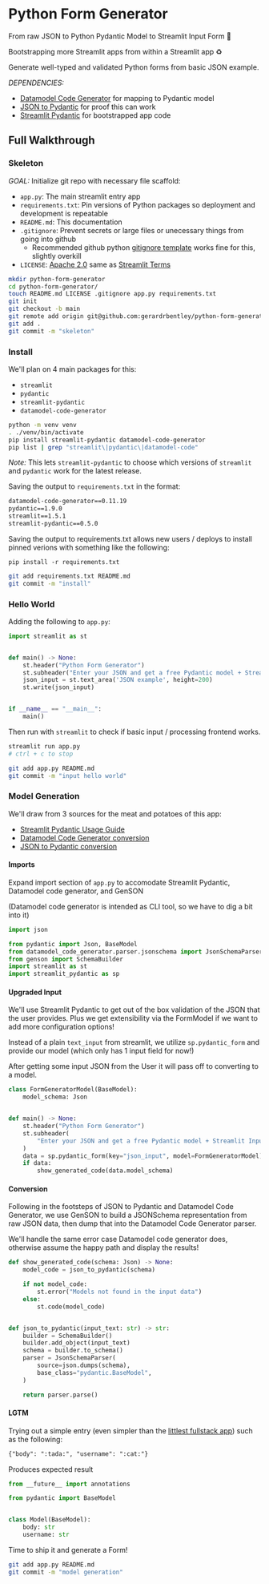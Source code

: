 # Python Form Generator

From raw JSON to Python Pydantic Model to Streamlit Input Form :exploding_head:

Bootstrapping more Streamlit apps from within a Streamlit app :recycle:

Generate well-typed and validated Python forms from basic JSON example.

*DEPENDENCIES:*
- [Datamodel Code Generator](https://github.com/koxudaxi/datamodel-code-generator/) for mapping to Pydantic model
- [JSON to Pydantic](https://jsontopydantic.com/) for proof this can work
- [Streamlit Pydantic](https://github.com/LukasMasuch/streamlit-pydantic) for bootstrapped app code

## Full Walkthrough

### Skeleton

*GOAL:*
Initialize git repo with necessary file scaffold:

- `app.py`: The main streamlit entry app
- `requirements.txt`: Pin versions of Python packages so deployment and development is repeatable
- `README.md`: This documentation
- `.gitignore`: Prevent secrets or large files or unecessary things from going into github
    - Recommended github python [gitignore template](https://raw.githubusercontent.com/github/gitignore/main/Python.gitignore) works fine for this, slightly overkill
- `LICENSE`: [Apache 2.0](https://choosealicense.com/licenses/apache-2.0/) same as [Streamlit Terms](https://streamlit.io/terms-of-use)

```sh
mkdir python-form-generator
cd python-form-generator/
touch README.md LICENSE .gitignore app.py requirements.txt
git init
git checkout -b main
git remote add origin git@github.com:gerardrbentley/python-form-generator.git
git add .
git commit -m "skeleton"
```

### Install

We'll plan on 4 main packages for this:

- `streamlit`
- `pydantic`
- `streamlit-pydantic`
- `datamodel-code-generator`

```sh
python -m venv venv
. ./venv/bin/activate
pip install streamlit-pydantic datamodel-code-generator
pip list | grep "streamlit\|pydantic\|datamodel-code"
```

*Note:* This lets `streamlit-pydantic` to choose which versions of `streamlit` and `pydantic` work for the latest release.

Saving the output to `requirements.txt` in the format:

```txt
datamodel-code-generator==0.11.19
pydantic==1.9.0
streamlit==1.5.1
streamlit-pydantic==0.5.0
```

Saving the output to requirements.txt allows new users / deploys to install pinned verions with something like the following:

`pip install -r requirements.txt`

```sh
git add requirements.txt README.md
git commit -m "install"
```

### Hello World

Adding the following to `app.py`:

```py
import streamlit as st


def main() -> None:
    st.header("Python Form Generator")
    st.subheader("Enter your JSON and get a free Pydantic model + Streamlit Input Form using it!")
    json_input = st.text_area('JSON example', height=200)
    st.write(json_input)


if __name__ == "__main__":
    main()
```

Then run with `streamlit` to check if basic input / processing frontend works.

```sh
streamlit run app.py
# ctrl + c to stop
```

```sh
git add app.py README.md
git commit -m "input hello world"
```

### Model Generation

We'll draw from 3 sources for the meat and potatoes of this app:

- [Streamlit Pydantic Usage Guide](https://github.com/LukasMasuch/streamlit-pydantic#usage)
- [Datamodel Code Generator conversion](https://github.com/koxudaxi/datamodel-code-generator/blob/381abc1946c088c99dc79bebc62b7e37a2d4b8d3/datamodel_code_generator/__init__.py#L311)
- [JSON to Pydantic conversion](https://github.com/brokenloop/jsontopydantic/blob/master/server/app/scripts/generator.py)

#### Imports

Expand import section of `app.py` to accomodate Streamlit Pydantic, Datamodel code generator, and GenSON

(Datamodel code generator is intended as CLI tool, so we have to dig a bit into it)

```py
import json

from pydantic import Json, BaseModel
from datamodel_code_generator.parser.jsonschema import JsonSchemaParser
from genson import SchemaBuilder
import streamlit as st
import streamlit_pydantic as sp
```

#### Upgraded Input

We'll use Streamlit Pydantic to get out of the box validation of the JSON that the user provides. 
Plus we get extensibility via the FormModel if we want to add more configuration options!

Instead of a plain `text_input` from streamlit, we utilize `sp.pydantic_form` and provide our model (which only has 1 input field for now!)

After getting some input JSON from the User it will pass off to converting to a model.

```py
class FormGeneratorModel(BaseModel):
    model_schema: Json


def main() -> None:
    st.header("Python Form Generator")
    st.subheader(
        "Enter your JSON and get a free Pydantic model + Streamlit Input Form using it!"
    )
    data = sp.pydantic_form(key="json_input", model=FormGeneratorModel)
    if data:
        show_generated_code(data.model_schema)
```

#### Conversion

Following in the footsteps of JSON to Pydantic and Datamodel Code Generator, we use GenSON to build a JSONSchema representation from raw JSON data, then dump that into the Datamodel Code Generator parser.

We'll handle the same error case Datamodel code generator does, otherwise assume the happy path and display the results!

```py
def show_generated_code(schema: Json) -> None:
    model_code = json_to_pydantic(schema)

    if not model_code:
        st.error("Models not found in the input data")
    else:
        st.code(model_code)


def json_to_pydantic(input_text: str) -> str:
    builder = SchemaBuilder()
    builder.add_object(input_text)
    schema = builder.to_schema()
    parser = JsonSchemaParser(
        source=json.dumps(schema),
        base_class="pydantic.BaseModel",
    )

    return parser.parse()
```

#### LGTM

Trying out a simple entry (even simpler than the [littlest fullstack app](https://streamlit-postgres.gerardbentley.com/)) such as the following:

```txt
{"body": ":tada:", "username": ":cat:"}
```

Produces expected result

```py
from __future__ import annotations

from pydantic import BaseModel


class Model(BaseModel):
    body: str
    username: str
```

Time to ship it and generate a Form!

```sh
git add app.py README.md
git commit -m "model generation"
```